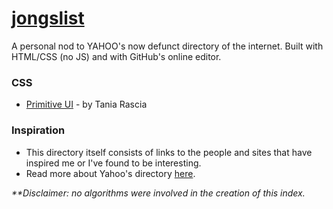 # [jongslist](https://jong9000.github.io/jongslist/)

A personal nod to YAHOO's now defunct directory of the internet. Built with HTML/CSS (no JS) and with GitHub's online editor. 

### CSS 
- [Primitive UI](https://github.com/taniarascia/primitive) - by Tania Rascia

### Inspiration
- This directory itself consists of links to the people and sites that have inspired me or I've found to be interesting. 
- Read more about Yahoo's directory [here](https://searchengineland.com/yahoo-directory-close-204370).

 _**Disclaimer: no algorithms were involved in the creation of this index._  
